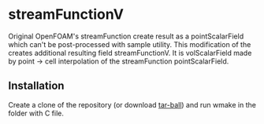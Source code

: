 # streamFunctionV

Original OpenFOAM's streamFunction create result as a pointScalarField which
can't be post-processed with sample utility. This modification of the creates
additional resulting field streamFunctionV. It is volScalarField made by point
-> cell interpolation of the streamFunction pointScalarField.

## Installation

Create a clone of the repository (or download [tar-ball](https://bitbucket.org/mrklein/streamfunctionv/get/master.tar.gz)) and run wmake in the
folder with C file.
